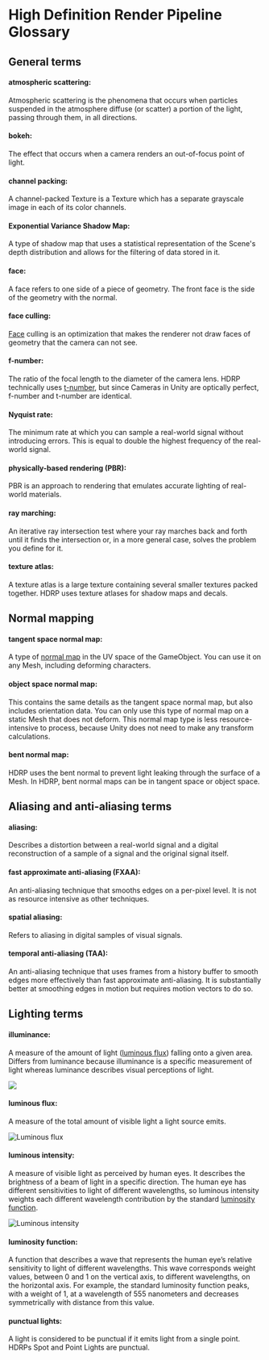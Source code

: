 # High Definition Render Pipeline Glossary

## General terms

<a name="AtmosphericScattering"></a>

#### atmospheric scattering:
Atmospheric scattering is the phenomena that occurs when particles suspended in the atmosphere diffuse (or scatter) a portion of the light, passing through them, in all directions.

<a name="Bokeh"></a>

#### bokeh:

The effect that occurs when a camera renders an out-of-focus point of light.

<a name="ChannelPacking"></a>

#### channel packing:
A channel-packed Texture is a Texture which has a separate grayscale image in each of its color channels.

<a name="ExponentialVarianceShadowMap"></a>

#### Exponential Variance Shadow Map:

A type of shadow map that uses a statistical representation of the Scene's depth distribution and allows for the filtering of data stored in it.

<a name="Face"></a>

#### face:

A face refers to one side of a piece of geometry. The front face is the side of the geometry with the normal.

<a name="FaceCulling"></a>

#### face culling:

[Face](#Face) culling is an optimization that makes the renderer not draw faces of geometry that the camera can not see.

<a name="f-number"></a>

#### f-number:

The ratio of the focal length to the diameter of the camera lens. HDRP technically uses [t-number](https://en.wikipedia.org/wiki/F-number#T-stop), but since Cameras in Unity are optically perfect, f-number and t-number are identical.

<a name="NyquistRate"></a>

#### Nyquist rate:
The minimum rate at which you can sample a real-world signal without introducing errors. This is equal to double the highest frequency of the real-world signal.

<a name="PhysicallyBasedRendering"></a>

#### physically-based rendering (PBR):
PBR is an approach to rendering that emulates accurate lighting of real-world materials.

<a name="RayMarching"></a>

#### ray marching:
An iterative ray intersection test where your ray marches back and forth until it finds the intersection or, in a more general case, solves the problem you define for it.

<a name="TextureAtlas"></a>

#### texture atlas:
A texture atlas is a large texture containing several smaller textures packed together. HDRP uses texture atlases for shadow maps and decals.



## Normal mapping

<a name="TangentSpaceNormalMap"></a>
#### tangent space normal map:
A type of [normal map](https://docs.unity3d.com/Manual/StandardShaderMaterialParameterNormalMap.html) in the UV space of the GameObject. You can use it on any Mesh, including deforming characters.

<a name="ObjectSpaceNormalMap"></a>

#### object space normal map:
This contains the same details as the tangent space normal map, but also includes orientation data. You can only use this type of normal map on a static Mesh that does not deform. This normal map type is less resource-intensive to process, because Unity does not need to make any transform calculations.

<a name="BentNormalMap"></a>
#### bent normal map:
HDRP uses the bent normal to prevent light leaking through the surface of a Mesh. In HDRP, bent normal maps can be in tangent space or object space.



## Aliasing and anti-aliasing terms

<a name="Aliasing"></a>

#### aliasing:
Describes a distortion between a real-world signal and a digital reconstruction of a sample of a signal and the original signal itself.

<a name="FastApproximateAntiAliasing"></a>

#### fast approximate anti-aliasing (FXAA):
An anti-aliasing technique that smooths edges on a per-pixel level. It is not as resource intensive as other techniques.

<a name="SpatialAliasing"></a>

#### spatial aliasing:
Refers to aliasing in digital samples of visual signals.


<a name="TemporalAntiAliasing"></a>

#### temporal anti-aliasing (TAA):
An anti-aliasing technique that uses frames from a history buffer to smooth edges more effectively than fast approximate anti-aliasing. It is substantially better at smoothing edges in motion but requires motion vectors to do so.



## Lighting terms

<a name="Illuminance"></a>
#### illuminance:

A measure of the amount of light ([luminous flux](#LuminousFlux)) falling onto a given area. Differs from luminance because illuminance is a specific measurement of light whereas luminance describes visual perceptions of light.

![](Images/GlossaryLighting3.png)


<a name="LuminousFlux"></a>
#### luminous flux:
A measure of the total amount of visible light a light source emits.

![Luminous flux](Images/GlossaryLighting1.png)

<a name="LuminousIntensity"></a>
#### luminous intensity:
A measure of visible light as perceived by human eyes. It describes the brightness of a beam of light in a specific direction. The human eye has different sensitivities to light of different wavelengths, so luminous intensity weights each different wavelength contribution by the standard [luminosity function](#LuminosityFunction).

![Luminous intensity](Images/GlossaryLighting2.png)

<a name="LuminosityFunction"></a>
#### luminosity function:
A function that describes a wave that represents the human eye’s relative sensitivity to light of different wavelengths. This wave corresponds weight values, between 0 and 1 on the vertical axis, to different wavelengths, on the horizontal axis. For example, the standard luminosity function peaks, with a weight of 1, at a wavelength of 555 nanometers and decreases symmetrically with distance from this value.


<a name="PunctualLight"></a>
#### punctual lights: 
A light is considered to be punctual if it emits light from a single point. HDRPs Spot and Point Lights are punctual.

